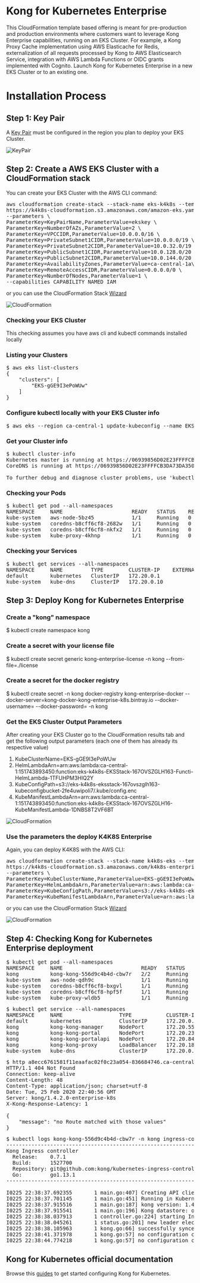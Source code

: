 # Kong for Kubernetes Enterprise

This CloudFormation template based offering is meant for pre-production and production environments where customers want to leverage Kong Enterprise capabilities, running on an EKS Cluster. For example, a Kong Proxy Cache implementation using AWS Elasticache for Redis, externalization of all requests processed by Kong to AWS Elasticsearch Service, integration with AWS Lambda Functions or OIDC grants implemented with Cognito. Launch Kong for Kubernetes Enterprise in a new EKS Cluster or to an existing one.


#  Installation Process


## Step 1: Key Pair
A [Key Pair](https://docs.aws.amazon.com/AWSEC2/latest/UserGuide/ec2-key-pairs.html) must be configured in the region you plan to deploy your EKS Cluster.

![KeyPair](https://github.com/Kong/aws-marketplace/blob/master/screenshots/KeyPair.png)



## Step 2: Create a AWS EKS Cluster with a CloudFormation stack

You can create your EKS Cluster with the AWS CLI command:

<pre>
aws cloudformation create-stack --stack-name eks-k4k8s --template-url \
https://k4k8s-cloudformation.s3.amazonaws.com/amazon-eks.yaml \
--parameters \
ParameterKey=KeyPairName,ParameterValue=ekskey \
ParameterKey=NumberOfAZs,ParameterValue=2 \
ParameterKey=VPCCIDR,ParameterValue=10.0.0.0/16 \
ParameterKey=PrivateSubnet1CIDR,ParameterValue=10.0.0.0/19 \
ParameterKey=PrivateSubnet2CIDR,ParameterValue=10.0.32.0/19 \
ParameterKey=PublicSubnet1CIDR,ParameterValue=10.0.128.0/20 \
ParameterKey=PublicSubnet2CIDR,ParameterValue=10.0.144.0/20 \
ParameterKey=AvailabilityZones,ParameterValue=ca-central-1a\\,ca-central-1b \
ParameterKey=RemoteAccessCIDR,ParameterValue=0.0.0.0/0 \
ParameterKey=NumberOfNodes,ParameterValue=1 \
--capabilities CAPABILITY_NAMED_IAM
</pre>

or you can use the CloudFormation Stack [Wizard](https://console.aws.amazon.com/cloudformation/home?region=us-east-1#/stacks/new?stackName=k4k8s-eks&templateURL=https://k4k8s-cloudformation.s3.amazonaws.com/amazon-eks.yaml)

![CloudFormation](https://github.com/Kong/aws-marketplace/blob/master/screenshots/CloudFormationStack.png)

### Checking your EKS Cluster

This checking assumes you have aws cli and kubectl commands installed locally

### Listing your Clusters
<pre>
$ aws eks list-clusters
{
    "clusters": [
        "EKS-gGE9I3ePoWUw"
    ]
}
</pre>

### Configure kubectl locally with your EKS Cluster info
<pre>
$ aws eks --region ca-central-1 update-kubeconfig --name EKS-gGE9I3ePoWUw
</pre>

### Get your Cluster info
<pre>
$ kubectl cluster-info
Kubernetes master is running at https://06939856D02E23FFFFCB3DA73DA350D3.sk1.ca-central-1.eks.amazonaws.com
CoreDNS is running at https://06939856D02E23FFFFCB3DA73DA350D3.sk1.ca-central-1.eks.amazonaws.com/api/v1/namespaces/kube-system/services/kube-dns:dns/proxy

To further debug and diagnose cluster problems, use 'kubectl cluster-info dump'.
</pre>


### Checking your Pods
<pre>
$ kubectl get pod --all-namespaces
NAMESPACE     NAME                      READY   STATUS    RESTARTS   AGE
kube-system   aws-node-5bz45            1/1     Running   0          9m47s
kube-system   coredns-b8cff6cf8-2682w   1/1     Running   0          13m
kube-system   coredns-b8cff6cf8-nkfx2   1/1     Running   0          13m
kube-system   kube-proxy-4khnp          1/1     Running   0          9m47s
</pre>

### Checking your Services
<pre>
$ kubectl get services --all-namespaces
NAMESPACE     NAME         TYPE        CLUSTER-IP    EXTERNAL-IP   PORT(S)         AGE
default       kubernetes   ClusterIP   172.20.0.1    <none>        443/TCP         14m
kube-system   kube-dns     ClusterIP   172.20.0.10   <none>        53/UDP,53/TCP   14m
</pre>



## Step 3: Deploy Kong for Kubernetes Enterprise

### Create a "kong" namespace
$ kubectl create namespace kong

### Create a secret with your license file
$ kubectl create secret generic kong-enterprise-license -n kong --from-file=./license

### Create a secret for the docker registry
$ kubectl create secret -n kong docker-registry kong-enterprise-docker --docker-server=kong-docker-kong-enterprise-k8s.bintray.io --docker-username=<userid> --docker-password=<apikey> -n kong


### Get the EKS Cluster Output Parameters

After creating your EKS Cluster go to the CloudFormation results tab and get the following output parameters (each one of them has already its respective value)

1. KubeClusterName=EKS-gGE9I3ePoWUw
2. HelmLambdaArn=arn:aws:lambda:ca-central-1:151743893450:function:eks-k4k8s-EKSStack-167OVSZGLH163-Functi-HelmLambda-1TFUHPM3HIQ2Y
3. KubeConfigPath=s3://eks-k4k8s-eksstack-167ovszglh163-kubeconfigbucket-2fe4uwipoli7/.kube/config.enc
4. KubeManifestLambdaArn=arn:aws:lambda:ca-central-1:151743893450:function:eks-k4k8s-EKSStack-167OVSZGLH16-KubeManifestLambda-1DNBS8T2VF6BT	


![CloudFormation](https://github.com/Kong/aws-marketplace/blob/master/screenshots/EKSClusterParams.png)


### Use the parameters the deploy K4K8S Enterprise

Again, you can deploy K4K8S with the AWS CLI:

<pre>
aws cloudformation create-stack --stack-name k4k8s-eks --template-url \
https://k4k8s-cloudformation.s3.amazonaws.com/k4k8s-enterprise.yaml \
--parameters \
ParameterKey=KubeClusterName,ParameterValue=EKS-gGE9I3ePoWUw \
ParameterKey=HelmLambdaArn,ParameterValue=arn:aws:lambda:ca-central-1:151743893450:function:eks-k4k8s-EKSStack-167OVSZGLH163-Functi-HelmLambda-1TFUHPM3HIQ2Y \
ParameterKey=KubeConfigPath,ParameterValue=s3://eks-k4k8s-eksstack-167ovszglh163-kubeconfigbucket-2fe4uwipoli7/.kube/config.enc \
ParameterKey=KubeManifestLambdaArn,ParameterValue=arn:aws:lambda:ca-central-1:151743893450:function:eks-k4k8s-EKSStack-167OVSZGLH16-KubeManifestLambda-1DNBS8T2VF6BT
</pre>

or you can use the CloudFormation Stack [Wizard](https://console.aws.amazon.com/cloudformation/home?region=us-east-1#/stacks/new?stackName=k4k8s-eks&templateURL=https://k4k8s-cloudformation.s3.amazonaws.com/k4k8s-enterprise.yaml)


![CloudFormation](https://github.com/Kong/aws-marketplace/blob/master/screenshots/CloudFormationStack2.png)




## Step 4: Checking Kong for Kubernetes Enterprise deployment

<pre>
$ kubectl get pod --all-namespaces
NAMESPACE     NAME                         READY   STATUS    RESTARTS   AGE
kong          kong-kong-556d9c4b4d-cbw7r   2/2     Running   1          100s
kube-system   aws-node-qdh9c               1/1     Running   0          34h
kube-system   coredns-b8cff6cf8-bxgvl      1/1     Running   0          34h
kube-system   coredns-b8cff6cf8-hpf5f      1/1     Running   0          34h
kube-system   kube-proxy-wldb5             1/1     Running   0          34h
</pre>

<pre>
$ kubectl get service --all-namespaces
NAMESPACE     NAME                  TYPE           CLUSTER-IP       EXTERNAL-IP                                                                 PORT(S)                         AGE
default       kubernetes            ClusterIP      172.20.0.1       <none>                                                                      443/TCP                         34h
kong          kong-kong-manager     NodePort       172.20.55.17     <none>                                                                      8002:31652/TCP,8445:32368/TCP   117s
kong          kong-kong-portal      NodePort       172.20.235.210   <none>                                                                      8003:32260/TCP,8446:32000/TCP   117s
kong          kong-kong-portalapi   NodePort       172.20.84.213    <none>                                                                      8004:31032/TCP,8447:30923/TCP   117s
kong          kong-kong-proxy       LoadBalancer   172.20.184.88    a8ecc6761581f11eaafac02f0c23a054-836684746.ca-central-1.elb.amazonaws.com   80:30964/TCP,443:30719/TCP      117s
kube-system   kube-dns              ClusterIP      172.20.0.10      <none>                                                                      53/UDP,53/TCP                   34h
</pre>


<pre>
$ http a8ecc6761581f11eaafac02f0c23a054-836684746.ca-central-1.elb.amazonaws.com
HTTP/1.1 404 Not Found
Connection: keep-alive
Content-Length: 48
Content-Type: application/json; charset=utf-8
Date: Tue, 25 Feb 2020 22:40:56 GMT
Server: kong/1.4.2.0-enterprise-k8s
X-Kong-Response-Latency: 1

{
    "message": "no Route matched with those values"
}
</pre>

<pre>
$ kubectl logs kong-kong-556d9c4b4d-cbw7r -n kong ingress-controller
-------------------------------------------------------------------------------
Kong Ingress controller
  Release:    0.7.1
  Build:      1527700
  Repository: git@github.com:kong/kubernetes-ingress-controller.git
  Go:         go1.13.1
-------------------------------------------------------------------------------

I0225 22:38:37.692355       1 main.go:407] Creating API client for https://172.20.0.1:443
I0225 22:38:37.701145       1 main.go:451] Running in Kubernetes Cluster version v1.14+ (v1.14.9-eks-502bfb) - git (clean) commit 502bfb383169b124d87848f89e17a04b9fc1f6f0 - platform linux/amd64
I0225 22:38:37.915516       1 main.go:187] kong version: 1.4.2-0-enterprise-k8s
I0225 22:38:37.915541       1 main.go:196] Kong datastore: off
I0225 22:38:38.037913       1 controller.go:224] starting Ingress controller
I0225 22:38:38.045261       1 status.go:201] new leader elected: kong-kong-556d9c4b4d-cbw7r
I0225 22:38:38.105963       1 kong.go:66] successfully synced configuration to Kong
I0225 22:38:41.371978       1 kong.go:57] no configuration change, skipping sync to Kong
I0225 22:38:44.774218       1 kong.go:57] no configuration change, skipping sync to Kong
</pre>


## Kong for Kubernetes official documentation

Browse this [guides](https://github.com/Kong/kubernetes-ingress-controller) to get started configuring Kong for Kubernetes.
